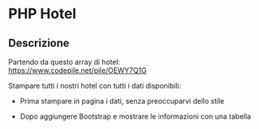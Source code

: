 PHP Hotel
===
## Descrizione
Partendo da questo array di hotel: https://www.codepile.net/pile/OEWY7Q1G

Stampare tutti i nostri hotel con tutti i dati disponibili:

- Prima stampare in pagina i dati, senza preoccuparvi dello stile

- Dopo aggiungere Bootstrap e mostrare le informazioni con una tabella